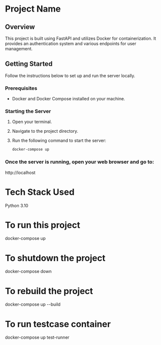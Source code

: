 
# Project Name

## Overview

This project is built using FastAPI and utilizes Docker for containerization. It provides an authentication system and various endpoints for user management.

## Getting Started

Follow the instructions below to set up and run the server locally.

### Prerequisites

- Docker and Docker Compose installed on your machine.

### Starting the Server

1. Open your terminal.
2. Navigate to the project directory.
3. Run the following command to start the server:

   ```bash
   docker-compose up

### Once the server is running, open your web browser and go to:

http://localhost

# Tech Stack Used
Python 3.10

# To run this project
docker-compose up

# To shutdown the project
docker-compose down

# To rebuild the project
docker-compose up --build

# To run testcase container
docker-compose up test-runner